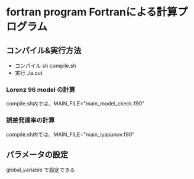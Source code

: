 # fortran program Fortranによる計算プログラム

## コンパイル&実行方法
- コンパイル sh compile.sh
- 実行 ./a.out

### Lorenz 96 model の計算
compile.sh内では、MAIN_FILE="main_model_ckeck.f90"

### 誤差発達率の計算
compile.sh内では、MAIN_FILE="main_lyapunov.f90"

## パラメータの設定
global_variable で設定できる
